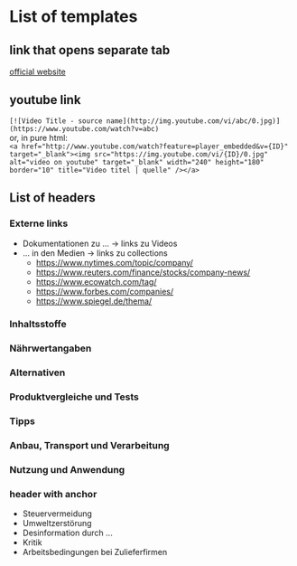 # List of templates

## link that opens separate tab
<a target="_blank" href="http://www.something.org/">official website</a>   

## youtube link
`[![Video Title - source name](http://img.youtube.com/vi/abc/0.jpg)](https://www.youtube.com/watch?v=abc)`   
or, in pure html:   
`<a href="http://www.youtube.com/watch?feature=player_embedded&v={ID}" target="_blank"><img src="https://img.youtube.com/vi/{ID}/0.jpg" alt="video on youtube" target="_blank" width="240" height="180" border="10" title="Video titel | quelle" /></a>`

## List of headers
### Externe links
* Dokumentationen zu ... -> links zu Videos
* ... in den Medien -> links zu collections
  * https://www.nytimes.com/topic/company/
  * https://www.reuters.com/finance/stocks/company-news/
  * https://www.ecowatch.com/tag/
  * https://www.forbes.com/companies/
  * https://www.spiegel.de/thema/

### Inhaltsstoffe
### Nährwertangaben
### Alternativen
### Produktvergleiche und Tests
### Tipps
### Anbau, Transport und Verarbeitung
### Nutzung und Anwendung

### header with anchor
* <a name="steuervermeidung">Steuervermeidung</a>
* <a name="umweltzerstoerung">Umweltzerstörung</a>
* <a name="desinformation">Desinformation durch ...</a>
* Kritik
* Arbeitsbedingungen bei Zulieferfirmen
